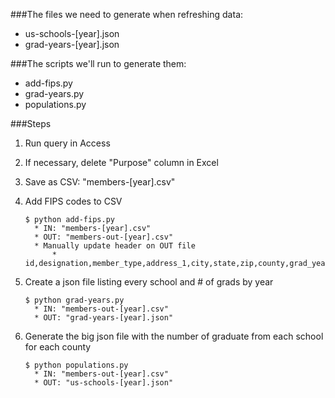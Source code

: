 ###The files we need to generate when refreshing data: 

* us-schools-[year].json
* grad-years-[year].json

###The scripts we'll run to generate them:

* add-fips.py
* grad-years.py
* populations.py

###Steps

1. Run query in Access 

2. If necessary, delete "Purpose" column in Excel  

3. Save as CSV: "members-[year].csv"  

4. Add FIPS codes to CSV  
    ```
    $ python add-fips.py
      * IN: "members-[year].csv"  
      * OUT: "members-out-[year].csv"
      * Manually update header on OUT file
          * id,designation,member_type,address_1,city,state,zip,county,grad_year,school,age,purpose,fips_state,fips_county  
    ```
5. Create a json file listing every school and # of grads by year
    ```
    $ python grad-years.py
      * IN: "members-out-[year].csv"  
      * OUT: "grad-years-[year].json"  
    ```
6. Generate the big json file with the number of graduate from each school for each county
    ```
    $ python populations.py
      * IN: "members-out-[year].csv"
      * OUT: "us-schools-[year].json"
    ```


  
